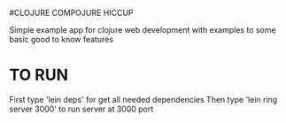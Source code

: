 #CLOJURE COMPOJURE HICCUP

Simple example app for clojure web development with examples to some basic good to know features

# TO RUN
  
First type 'lein deps' for get all needed dependencies
Then type 'lein ring server 3000' to run server at 3000 port
